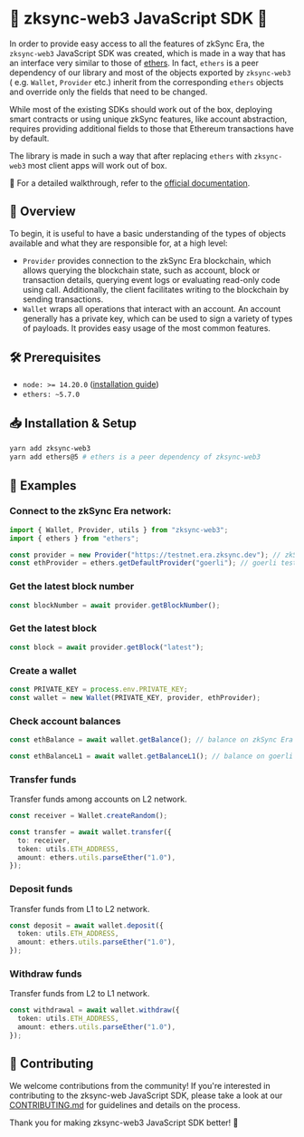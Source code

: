 # 🚀 zksync-web3 JavaScript SDK 🚀


In order to provide easy access to all the features of zkSync Era, the `zksync-web3` JavaScript SDK was created,
which is made in a way that has an interface very similar to those of [ethers](https://docs.ethers.io/v5/). In
fact, `ethers` is a peer dependency of our library and most of the objects exported by `zksync-web3` (
e.g. `Wallet`, `Provider` etc.) inherit from the corresponding `ethers` objects and override only the fields that need
to be changed.

While most of the existing SDKs should work out of the box, deploying smart contracts or using unique zkSync features,
like account abstraction, requires providing additional fields to those that Ethereum transactions have by default.

The library is made in such a way that after replacing `ethers` with `zksync-web3` most client apps will work out of
box.


🔗 For a detailed walkthrough, refer to the [official documentation](https://era.zksync.io/docs/api/js/).

## 📌 Overview

To begin, it is useful to have a basic understanding of the types of objects available and what they are responsible for, at a high level:

- `Provider` provides connection to the zkSync Era blockchain, which allows querying the blockchain state, such as account, block or transaction details,
  querying event logs or evaluating read-only code using call. Additionally, the client facilitates writing to the blockchain by sending
  transactions.
- `Wallet` wraps all operations that interact with an account. An account generally has a private key, which can be used to sign a variety of
  types of payloads. It provides easy usage of the most common features.

## 🛠 Prerequisites

- `node: >= 14.20.0` ([installation guide](https://nodejs.org/en/download/package-manager))
- `ethers: ~5.7.0`

## 📥 Installation & Setup

```bash
yarn add zksync-web3
yarn add ethers@5 # ethers is a peer dependency of zksync-web3
```

## 📝 Examples

### Connect to the zkSync Era network:

```ts
import { Wallet, Provider, utils } from "zksync-web3";
import { ethers } from "ethers";

const provider = new Provider("https://testnet.era.zksync.dev"); // zkSync Era testnet (L2)
const ethProvider = ethers.getDefaultProvider("goerli"); // goerli testnet (L1)
```

### Get the latest block number

```ts
const blockNumber = await provider.getBlockNumber();
```

### Get the latest block

```ts
const block = await provider.getBlock("latest");
```

### Create a wallet

```ts
const PRIVATE_KEY = process.env.PRIVATE_KEY;
const wallet = new Wallet(PRIVATE_KEY, provider, ethProvider);
```

### Check account balances

```ts
const ethBalance = await wallet.getBalance(); // balance on zkSync Era network

const ethBalanceL1 = await wallet.getBalanceL1(); // balance on goerli network
```


### Transfer funds

Transfer funds among accounts on L2 network.
```ts
const receiver = Wallet.createRandom();

const transfer = await wallet.transfer({
  to: receiver,
  token: utils.ETH_ADDRESS,
  amount: ethers.utils.parseEther("1.0"),
});
```

### Deposit funds

Transfer funds from L1 to L2 network.
```ts
const deposit = await wallet.deposit({
  token: utils.ETH_ADDRESS,
  amount: ethers.utils.parseEther("1.0"),
});
```

### Withdraw funds

Transfer funds from L2 to L1 network.
```ts
const withdrawal = await wallet.withdraw({
  token: utils.ETH_ADDRESS,
  amount: ethers.utils.parseEther("1.0"),
});
```

## 🤝 Contributing

We welcome contributions from the community! If you're interested in contributing to the zksync-web JavaScript SDK,
please take a look at our [CONTRIBUTING.md](./.github/CONTRIBUTING.md) for guidelines and details on the process.

Thank you for making zksync-web3 JavaScript SDK better! 🙌

